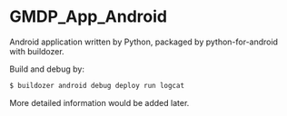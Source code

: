 # GMDP_App_Android

Android application written by Python, packaged by python-for-android with buildozer.

Build and debug by:

```bash
$ buildozer android debug deploy run logcat
```

More detailed information would be added later.

